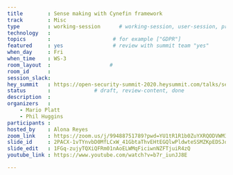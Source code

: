 ```yaml
---
title        : Sense making with Cynefin framework
track        : Misc
type         : working-session      # working-session, user-session, product-session
technology   :
topics       :                    # for example ["GDPR"]
featured     : yes                # review with summit team "yes"
when_day     : Fri
when_time    : WS-3
room_layout  :                   #
room_id      :
session_slack: 
hey_summit   : https://open-security-summit-2020.heysummit.com/talks/sense-making-with-cynefin-framework/
status       :              # draft, review-content, done
description  :
organizers   :
    - Mario Platt
    - Phil Huggins
participants :
hosted_by    : Alona Reyes
zoom_link    : https://zoom.us/j/99488751789?pwd=YU1tR1R1b0ZuYXRQODVWM3pncWJ5Zz09
slide_id     : 2PACX-1vTYnvbD0MfLCxW_41GbtaThvEHtEGQlwPldwteSSMZKpEDSJqJw-HU6FLu_XHZmYne4cGt8T9R242it
slide_edit   : 1FGq-zujyTQXiQFRm01nAoELWMqFiciwnNZFTjuiR4zQ
youtube_link : https://www.youtube.com/watch?v=b7r_iunJJ8E 

---
```




<!--(add intro)

## WHY

(...)

## What

(...)

## Outcomes

(...)

## References

(...)


## Previous-->
